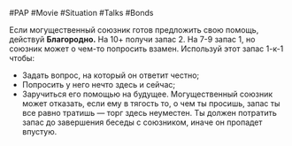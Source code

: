 #PAP #Movie #Situation #Talks #Bonds 

Если могущественный союзник готов предложить свою помощь, действуй **Благородно.** 
На 10+ получи запас 2. 
На 7-9 запас 1, но союзник может о чем-то попросить взамен. 
Используй этот запас 1-к-1 чтобы: 
- Задать вопрос, на который он ответит честно; 
- Попросить у него нечто здесь и сейчас; 
- Заручиться его помощью на будущее. 
Могущественный союзник может отказать, если ему в тягость то, о чем ты просишь, запас ты все равно тратишь — торг здесь неуместен. Ты должен потратить запас до завершения беседы с союзником, иначе он пропадет впустую.